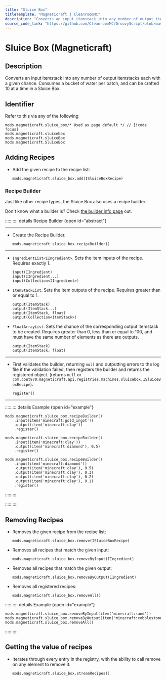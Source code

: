 ```yaml
---
title: "Sluice Box"
titleTemplate: "Magneticraft | CleanroomMC"
description: "Converts an input itemstack into any number of output itemstacks each with a given chance. Consumes a bucket of water per batch, and can be crafted 10 at a time in a Sluice Box."
source_code_link: "https://github.com/CleanroomMC/GroovyScript/blob/master/src/main/java/com/cleanroommc/groovyscript/compat/mods/magneticraft/SluiceBox.java"
---
```


# Sluice Box (Magneticraft)

## Description

Converts an input itemstack into any number of output itemstacks each with a given chance. Consumes a bucket of water per batch, and can be crafted 10 at a time in a Sluice Box.

## Identifier

Refer to this via any of the following:

```groovy:no-line-numbers {1}
mods.magneticraft.sluice_box/* Used as page default */ // [!code focus]
mods.magneticraft.sluicebox
mods.magneticraft.sluiceBox
mods.magneticraft.SluiceBox
```


## Adding Recipes

- Add the given recipe to the recipe list:

    ```groovy:no-line-numbers
    mods.magneticraft.sluice_box.add(ISluiceBoxRecipe)
    ```


### Recipe Builder

Just like other recipe types, the Sluice Box also uses a recipe builder.

Don't know what a builder is? Check [the builder info page](../../getting_started/builder.md) out.

:::::::::: details Recipe Builder {open id="abstract"}

---

- Create the Recipe Builder.

    ```groovy:no-line-numbers
    mods.magneticraft.sluice_box.recipeBuilder()
    ```

---

- `IngredientList<IIngredient>`. Sets the item inputs of the recipe. Requires exactly 1.

    ```groovy:no-line-numbers
    input(IIngredient)
    input(IIngredient...)
    input(Collection<IIngredient>)
    ```

- `ItemStackList`. Sets the item outputs of the recipe. Requires greater than or equal to 1.

    ```groovy:no-line-numbers
    output(ItemStack)
    output(ItemStack...)
    output(ItemStack, float)
    output(Collection<ItemStack>)
    ```

- `FloatArrayList`. Sets the chance of the corresponding output itemstack to be created. Requires greater than 0, less than or equal to 100, and must have the same number of elements as there are outputs.

    ```groovy:no-line-numbers
    output(ItemStack)
    output(ItemStack, float)
    ```

---

- First validates the builder, returning `null` and outputting errors to the log file if the validation failed, then registers the builder and returns the registered object. (returns `null` or `com.cout970.magneticraft.api.registries.machines.sluicebox.ISluiceBoxRecipe`).

    ```groovy:no-line-numbers
    register()
    ```

---

::::::::: details Example {open id="example"}
```groovy:no-line-numbers
mods.magneticraft.sluice_box.recipeBuilder()
    .input(item('minecraft:gold_ingot'))
    .output(item('minecraft:clay'))
    .register()

mods.magneticraft.sluice_box.recipeBuilder()
    .input(item('minecraft:clay'))
    .output(item('minecraft:diamond'), 0.5)
    .register()

mods.magneticraft.sluice_box.recipeBuilder()
    .input(item('minecraft:diamond'))
    .output(item('minecraft:clay'), 0.5)
    .output(item('minecraft:clay'), 0.3)
    .output(item('minecraft:clay'), 0.2)
    .output(item('minecraft:clay'), 0.1)
    .register()
```

:::::::::

::::::::::

## Removing Recipes

- Removes the given recipe from the recipe list:

    ```groovy:no-line-numbers
    mods.magneticraft.sluice_box.remove(ISluiceBoxRecipe)
    ```

- Removes all recipes that match the given input:

    ```groovy:no-line-numbers
    mods.magneticraft.sluice_box.removeByInput(IIngredient)
    ```

- Removes all recipes that match the given output:

    ```groovy:no-line-numbers
    mods.magneticraft.sluice_box.removeByOutput(IIngredient)
    ```

- Removes all registered recipes:

    ```groovy:no-line-numbers
    mods.magneticraft.sluice_box.removeAll()
    ```

:::::::::: details Example {open id="example"}
```groovy:no-line-numbers
mods.magneticraft.sluice_box.removeByInput(item('minecraft:sand'))
mods.magneticraft.sluice_box.removeByOutput(item('minecraft:cobblestone'))
mods.magneticraft.sluice_box.removeAll()
```

::::::::::

## Getting the value of recipes

- Iterates through every entry in the registry, with the ability to call remove on any element to remove it:

    ```groovy:no-line-numbers
    mods.magneticraft.sluice_box.streamRecipes()
    ```
